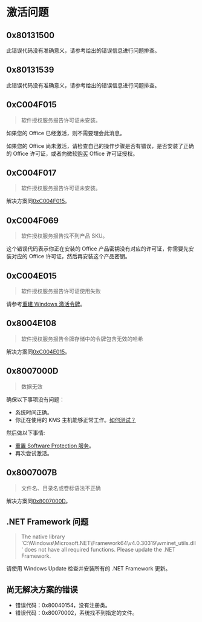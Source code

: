 # 激活问题

## 0x80131500

此错误代码没有准确意义，请参考给出的错误信息进行问题排查。

## 0x80131539

此错误代码没有准确意义，请参考给出的错误信息进行问题排查。

## 0xC004F015

> 软件授权服务报告许可证未安装。

如果您的 Office 已经激活，则不需要理会此消息。

如果您的 Office 尚未激活，请检查自己的操作步骤是否有错误，是否安装了正确的 Office 许可证，或者向微软[购买](https://otp.landian.vip/zh-cn/#store) Office 许可证授权。

## 0xC004F017

> 软件授权服务报告许可证未安装。

解决方案同[0xC004F015](activation.md#_0xc004f015)。

## 0xC004F069

> 软件授权服务报告找不到产品 SKU。

这个错误代码表示你正在安装的 Office 产品密钥没有对应的许可证，你需要先安装对应的 Office 许可证，然后再安装这个产品密钥。

## 0xC004E015

> 软件授权服务报告许可证使用失败

请参考[重建 Windows 激活令牌](/zh-cn/toolbox/windows.md#重建-windows-激活令牌)。

## 0x8004E108

> 软件授权服务报告令牌存储中的令牌包含无效的哈希

解决方案同[0xC004E015](activation.md#_0xc004e015)。

## 0x8007000D

> 数据无效

确保以下事项没有问题：

- 系统时间正确。
- 你正在使用的 KMS 主机能够正常工作。[如何测试？](/zh-cn/toolbox/README.md#测试-kms-主机可用性)

然后做以下事情:

- [重置 Software Protection 服务](/zh-cn/toolbox/windows.md#重置-software-protection-服务)。
- 再次尝试激活。

## 0x8007007B

> 文件名、目录名或卷标语法不正确

解决方案同[0x8007000D](activation.md#_0x8007000d)。

## .NET Framework 问题

> The native library 'C:\Windows\Microsoft.NET\Framework64\v4.0.30319\wminet_utils.dll' does not have all required functions. Please update the .NET Framework.

请使用 Windows Update 检查并安装所有的 .NET Framework 更新。

## 尚无解决方案的错误

- 错误代码：0x80040154，没有注册类。
- 错误代码：0x80070002，系统找不到指定的文件。
